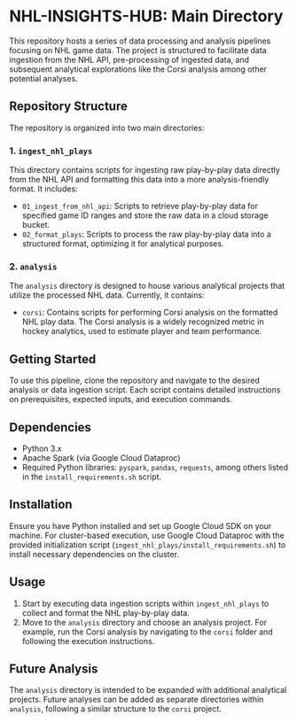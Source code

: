 # NHL-INSIGHTS-HUB: Main Directory

This repository hosts a series of data processing and analysis pipelines focusing on NHL game data. The project is structured to facilitate data ingestion from the NHL API, pre-processing of ingested data, and subsequent analytical explorations like the Corsi analysis among other potential analyses.

## Repository Structure

The repository is organized into two main directories:

### 1. `ingest_nhl_plays`

This directory contains scripts for ingesting raw play-by-play data directly from the NHL API and formatting this data into a more analysis-friendly format. It includes:

- `01_ingest_from_nhl_api`: Scripts to retrieve play-by-play data for specified game ID ranges and store the raw data in a cloud storage bucket.
- `02_format_plays`: Scripts to process the raw play-by-play data into a structured format, optimizing it for analytical purposes.

### 2. `analysis`

The `analysis` directory is designed to house various analytical projects that utilize the processed NHL data. Currently, it contains:

- `corsi`: Contains scripts for performing Corsi analysis on the formatted NHL play data. The Corsi analysis is a widely recognized metric in hockey analytics, used to estimate player and team performance.

## Getting Started

To use this pipeline, clone the repository and navigate to the desired analysis or data ingestion script. Each script contains detailed instructions on prerequisites, expected inputs, and execution commands.

## Dependencies

- Python 3.x
- Apache Spark (via Google Cloud Dataproc)
- Required Python libraries: `pyspark`, `pandas`, `requests`, among others listed in the `install_requirements.sh` script.

## Installation

Ensure you have Python installed and set up Google Cloud SDK on your machine. For cluster-based execution, use Google Cloud Dataproc with the provided initialization script (`ingest_nhl_plays/install_requirements.sh`) to install necessary dependencies on the cluster.

## Usage

1. Start by executing data ingestion scripts within `ingest_nhl_plays` to collect and format the NHL play-by-play data.
2. Move to the `analysis` directory and choose an analysis project. For example, run the Corsi analysis by navigating to the `corsi` folder and following the execution instructions.

## Future Analysis

The `analysis` directory is intended to be expanded with additional analytical projects. Future analyses can be added as separate directories within `analysis`, following a similar structure to the `corsi` project.
